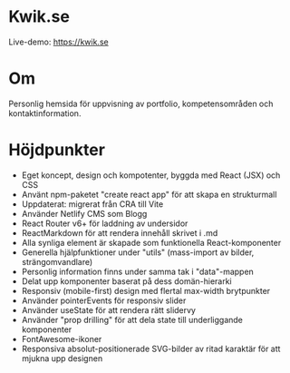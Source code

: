 # Kwik.se

Live-demo: https://kwik.se

# Om

Personlig hemsida för uppvisning av portfolio, kompetensområden och kontaktinformation.

# Höjdpunkter

- Eget koncept, design och kompotenter, byggda med React (JSX) och CSS
- Använt npm-paketet "create react app" för att skapa en strukturmall
- Uppdaterat: migrerat från CRA till Vite
- Använder Netlify CMS som Blogg
- React Router v6+ för laddning av undersidor
- ReactMarkdown för att rendera innehåll skrivet i .md
- Alla synliga element är skapade som funktionella React-komponenter
- Generella hjälpfunktioner under "utils" (mass-import av bilder, strängomvandlare)
- Personlig information finns under samma tak i "data"-mappen
- Delat upp komponenter baserat på dess domän-hierarki
- Responsiv (mobile-first) design med flertal max-width brytpunkter
- Använder pointerEvents för responsiv slider
- Använder useState för att rendera rätt slidervy
- Använder "prop drilling" för att dela state till underliggande komponenter
- FontAwesome-ikoner
- Responsiva absolut-positionerade SVG-bilder av ritad karaktär för att mjukna upp designen
